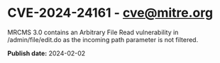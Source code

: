 # CVE-2024-24161 - cve@mitre.org

MRCMS 3.0 contains an Arbitrary File Read vulnerability in /admin/file/edit.do as the incoming path parameter is not filtered.

**Publish date:** 2024-02-02
